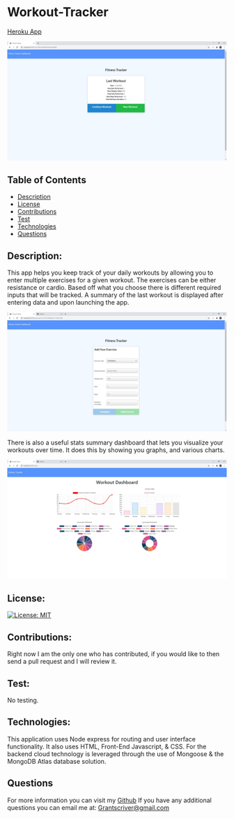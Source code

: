 # Workout-Tracker

[Heroku App](https://nameless-dusk-72885.herokuapp.com/)

![fitness tracker image](./public/assets/FitnessTracker.jpg)

## Table of Contents

- [Description](#description)
- [License](#license)
- [Contributions](#contributions)
- [Test](#test)
- [Technologies](#technologies)
- [Questions](#questions)

## Description:

This app helps you keep track of your daily workouts by allowing you to enter multiple exercises for a given workout. The exercises can be either resistance or cardio. Based off what you choose there is different required inputs that will be tracked. A summary of the last workout is displayed after entering data and upon launching the app.

![excercise image](./public/assets/exercise.jpg)

There is also a useful stats summary dashboard that lets you visualize your workouts over time. It does this by showing you graphs, and various charts.

![stats image](./public/assets/stats.jpg)

## License:

[![License: MIT](https://img.shields.io/badge/License-MIT-yellow.svg)](https://opensource.org/licenses/MIT)

## Contributions:

Right now I am the only one who has contributed, if you would like to then send a pull request and I will review it.

## Test:

No testing.

## Technologies:

This application uses Node express for routing and user interface functionality. It also uses HTML, Front-End Javascript, & CSS. For the backend cloud technology is leveraged through the use of Mongoose & the MongoDB Atlas database solution.

## Questions

For more information you can visit my [Github](https://github.com/grantscriver)
If you have any additional questions you can email me at: Grantscriver@gmail.com